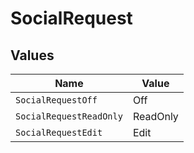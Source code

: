 # SocialRequest


## Values

| Name                    | Value                   |
| ----------------------- | ----------------------- |
| `SocialRequestOff`      | Off                     |
| `SocialRequestReadOnly` | ReadOnly                |
| `SocialRequestEdit`     | Edit                    |